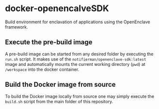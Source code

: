 # docker-openencalveSDK

Build environment for enclavation of applications using the OpenEnclave framework.

## Execute the pre-build image

A pre-build image can be started from any desired folder by executing the `run.sh` script.
It makes use of the `notifierman/openenclave-sdk:latest` image and automatically mounts the current working directory (`pwd`) at `/workspace` into the docker container.

## Build the Docker image from source

To build the Docker image locally from source one may simply execute the `build.sh` script from the main folder of this repository.
